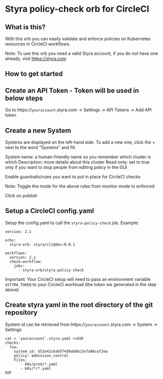 # Styra policy-check orb for CircleCI

## What is this?

With this orb you can easily validate and enforce policies on Kubernetes resources in CircleCI workflows. 

Note: To use this orb you need a valid Styra account, if you do not have one already, visit https://styra.com

## How to get started

## Create an API Token - Token will be used in below steps
Go to https://`youraccount`.styra.com -> Settings -> API Tokens ->  Add API token

## Create a new System

Systems are displayed on the left-hand side. To add a new one, click the + next to the word "Systems" and fill

System name: a human-friendly name so you remember which cluster is which
Description: more details about this cluster
Read-only: set to true only if you want to stop people from editing policy in the GUI

Enable guardrails/rules you want to put in place for CircleCI checks

Note: Toggle the mode for the above rules from monitor mode to enforced

Click on publish

## Setup a CircleCI config.yaml

Setup the config.yaml to call the `styra-policy-check` job.
Example:
```
version: 2.1

orbs:
  styra-orb: styra/cli@dev:0.0.1

workflows:
  version: 2.1
  check-workflow:
    jobs:
      - styra-orb/styra-policy-check
```

Important: Your CircleCI setup will need to pass an environment variable `$STYRA_TOKEN` to your CircleCI workload (the token we generated in the step above)

## Create styra yaml in the root directory of the git repository

System id can be retrieved from https://`youraccount`.styra.com -> System -> Settings

```
cat > `youraccount`.styra.yaml <<EOF
checks:
  foo:
    system_id: b52e42c6ab574d9ab8bc5e7a86ce72ea
    policy: admission_control
    Files:
       - k8s/prod/*.yaml
       - k8s/*/*.yaml
EOF
```





